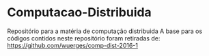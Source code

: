 # Computacao-Distribuida
Repositório para a matéria de computação distribuida
A base para os códigos contidos neste repositório foram retiradas de: https://github.com/wuerges/comp-dist-2016-1
